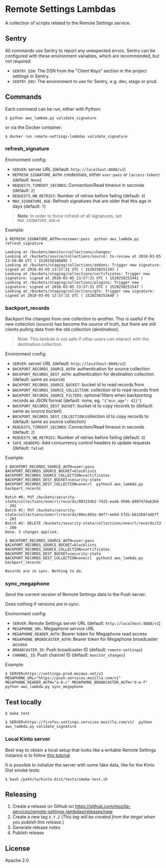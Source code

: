 # Remote Settings Lambdas

A collection of scripts related to the Remote Settings service.

## Sentry

All commands use Sentry to report any unexpected errors. Sentry can be configured with these environment variables, which are recommended, but not required:

- `SENTRY_DSN`: The DSN from the "Client Keys" section in the project settings in Sentry.
- `SENTRY_ENV`: The environment to use for Sentry, e.g. dev, stage or prod.

## Commands

Each command can be run, either with Python:

```
$ python aws_lambda.py validate_signature
```

or via the Docker container:

```
$ docker run remote-settings-lambdas validate_signature
```


### refresh_signature

Environment config:

- ``SERVER``: server URL (default: ``http://localhost:8888/v1``)
- ``REFRESH_SIGNATURE_AUTH``: credentials, either ``user:pass`` or ``{access-token}`` (default: ``None``)
- ``REQUESTS_TIMEOUT_SECONDS``: Connection/Read timeout in seconds (default: ``2``)
- ``REQUESTS_NB_RETRIES``: Number of retries before failing (default: ``4``)
- ``MAX_SIGNATURE_AGE``: Refresh signatures that are older that this age in days (default: ``7``)

> **Note**:
> In order to force refresh of all signatures, set ``MAX_SIGNATURE_AGE=0``

Example:

```
$ REFRESH_SIGNATURE_AUTH=reviewer:pass  python aws_lambda.py refresh_signature

Looking at /buckets/monitor/collections/changes:
Looking at /buckets/source/collections/source: to-review at 2018-03-05 13:56:08 UTC ( 1520258168885 )
Looking at /buckets/staging/collections/addons: Trigger new signature: signed at 2018-03-05 13:57:31 UTC ( 1520258251343 )
Looking at /buckets/staging/collections/certificates: Trigger new signature: signed at 2018-03-05 13:57:31 UTC ( 1520258251441 )
Looking at /buckets/staging/collections/plugins: Trigger new signature: signed at 2018-03-05 13:57:31 UTC ( 1520258251547 )
Looking at /buckets/staging/collections/gfx: Trigger new signature: signed at 2018-03-05 13:57:31 UTC ( 1520258251640 )

```


### backport_records

Backport the changes from one collection to another. This is useful if the new collection (*source*) has become the source of truth,
but there are still clients pulling data from the old collection (*destination*).

> Note: This lambda is not safe if other users can interact with the destination collection.

Environment config:

- ``SERVER``: server URL (default: ``http://localhost:8888/v1``)
- ``BACKPORT_RECORDS_SOURCE_AUTH``: authentication for source collection
- ``BACKPORT_RECORDS_DEST_AUTH``: authentication for destination collection (default: same as source)
- ``BACKPORT_RECORDS_SOURCE_BUCKET``: bucket id to read records from
- ``BACKPORT_RECORDS_SOURCE_COLLECTION``: collection id to read records from
- ``BACKPORT_RECORDS_SOURCE_FILTERS``: optional filters when backporting records as JSON format (default: none, eg. ``"{"min_age": 42}"``)
- ``BACKPORT_RECORDS_DEST_BUCKET``: bucket id to copy records to (default: same as source bucket)
- ``BACKPORT_RECORDS_DEST_COLLECTION``:collection id to copy records to (default: same as source collection)
- ``REQUESTS_TIMEOUT_SECONDS``: Connection/Read timeout in seconds (default: ``2``)
- ``REQUESTS_NB_RETRIES``: Number of retries before failing (default: ``4``)
- ``SAFE_HEADERS``: Add concurrency control headers to update requests (default: ``false``)

Example:

```
$ BACKPORT_RECORDS_SOURCE_AUTH=user:pass BACKPORT_RECORDS_SOURCE_BUCKET=blocklists BACKPORT_RECORDS_SOURCE_COLLECTION=certificates BACKPORT_RECORDS_DEST_BUCKET=security-state BACKPORT_RECORDS_DEST_COLLECTION=onecrl  python3 aws_lambda.py backport_records

Batch #0: PUT /buckets/security-state/collections/onecrl/records/003234b2-f425-eae6-9596-040747dab2b9 - 201
Batch #1: PUT /buckets/security-state/collections/onecrl/records/00ac492e-04f7-ee6d-5fd2-bb12b97a4b7f - 201
Batch #2: DELETE /buckets/security-state/collections/onecrl/records/23 - 200
Done. 3 changes applied.

```

```
$ BACKPORT_RECORDS_SOURCE_AUTH=user:pass BACKPORT_RECORDS_SOURCE_BUCKET=blocklists BACKPORT_RECORDS_SOURCE_COLLECTION=certificates BACKPORT_RECORDS_DEST_BUCKET=security-state BACKPORT_RECORDS_DEST_COLLECTION=onecrl  python3 aws_lambda.py backport_records

Records are in sync. Nothing to do.

```


### sync_megaphone

Send the current version of Remote Settings data to the Push server.

Does nothing if versions are in sync.

Environment config:

- ``SERVER``: Remote Settings server URL (default: ``http://localhost:8888/v1``)
- ``MEGAPHONE_URL``: Megaphone service URL
- ``MEGAPHONE_READER_AUTH``: Bearer token for Megaphone read access
- ``MEGAPHONE_BROADCASTER_AUTH``: Bearer token for Megaphone broadcaster access
- ``BROADCASTER_ID``: Push broadcaster ID (default: ``remote-settings``)
- ``CHANNEL_ID``: Push channel ID (default: ``monitor_changes``)

Example:

```
$ SERVER=https://settings.prod.mozaws.net/v1 MEGAPHONE_URL="https://push.services.mozilla.com/v1" MEGAPHONE_READER_AUTH="a-b-c" MEGAPHONE_BROADCASTER_AUTH="d-e-f" python aws_lambda.py sync_megaphone
```


## Test locally

```
$ make test

$ SERVER=https://firefox.settings.services.mozilla.com/v1/  python aws_lambda.py validate_signature
```

### Local Kinto server

Best way to obtain a local setup that looks like a writable Remote Settings instance is to follow [this tutorial](https://remote-settings.readthedocs.io/en/latest/tutorial-local-server.html)

It is possible to initialize the server with some fake data, like for the Kinto Dist smoke tests:

```
$ bash /path/to/kinto-dist/tests/smoke-test.sh
```

## Releasing

1. Create a release on Github on https://github.com/mozilla-services/remote-settings-lambdas/releases/new
2. Create a new tag `X.Y.Z` (*This tag will be created from the target when you publish this release.*)
3. Generate release notes
4. Publish release

## License 

Apache 2.0

